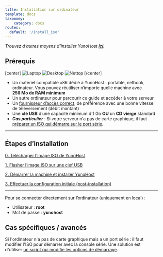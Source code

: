 ```yaml
---
title: Installation sur ordinateur
template: docs
taxonomy:
    category: docs
routes:
  default: '/install_iso'
---
```


*Trouvez d’autres moyens d’installer YunoHost **[ici](/install)**.*

## Prérequis

[center]
![Laptop](image://laptop.png?resize=200,200&class=inline)
![Desktop](image://desktop.jpg?resize=200,200&class=inline)
![Nettop](image://nettop.jpg?resize=200,200&class=inline)
[/center]

* Un matériel compatible x86 dédié à YunoHost : portable, netbook, ordinateur. Vous pouvez réutiliser n’importe quelle machine avec **256 Mo de RAM minimum**
* Un autre ordinateur pour parcourir ce guide et accéder à votre serveur
* Un [fournisseur d’accès correct](/isp), de préférence avec une bonne vitesse de téléversement (débit montant)
* Une **clé USB** d’une capacité minimum d’1 Go **OU** un **CD vierge** standard
* ***Cas particulier*** : Si votre serveur n'a pas de carte graphique, il faut [préparer un ISO qui démarre sur le port série](https://github.com/luffah/debian-mkserialiso).

---

## Étapes d’installation

[0. Télécharger l'image ISO de YunoHost](/images?classes=btn,btn-lg,btn-primary)

[1. Flasher l’image ISO sur une clef USB](/burn_or_copy_iso?classes=btn,btn-lg,btn-primary)

[2. Démarrer la machine et installer YunoHost](/boot_and_graphical_install?classes=btn,btn-lg,btn-primary)

[3. Effectuer la configuration initiale (post-installation)](/postinstall?classes=btn,btn-lg,btn-primary)

---

Pour se connecter directement sur l’ordinateur (uniquement en local) :
* Utilisateur : **root**
* Mot de passe : **yunohost**


## Cas spécifiques / avancés

Si l'ordinateur n'a pas de carte graphique mais a un port série : il faut modifier l'ISO pour démarrer avec la console série. Une solution est d'utiliser [un script qui modifie les options de démarrage](https://github.com/luffah/debian-mkserialiso).
